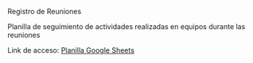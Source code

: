 Registro de Reuniones

Planilla de seguimiento de actividades realizadas en equipos durante las reuniones

Link de acceso: [Planilla Google Sheets](https://docs.google.com/spreadsheets/d/1KlwN__knCSz3CH3Pek5bQvCQmMUigDIkM-ty1j-kFc4/edit?usp=sharing)
